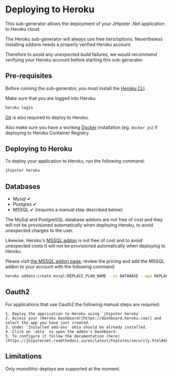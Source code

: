 # Deploying to Heroku

This sub-generator allows the deployment of your JHipster .Net application to Heroku cloud.

The Heroku sub-generator will always use free tiers/options. Nevertheless installing addons needs a properly verified Heroku account. 

Therefore to avoid any unexpected build failures, we would recommend verifying your Heroku account before starting this sub-generator.

## Pre-requisites

Before running the sub-generator, you must install the [Heroku CLI](https://cli.heroku.com/).

Make sure that you are logged into Heroku.
```bash
heroku login
```

[Git](https://git-scm.com/) is also required to deploy to Heroku.

Also make sure you have a working [Docker](https://docs.docker.com) installation (eg. `docker ps`) if deploying to Heroku Container Registry.

## Deploying to Heroku

To deploy your application to Heroku, run the following command:

```bash
jhipster heroku
```

## Databases

- Mysql ✔
- Postgres ✔ 
- MSSQL ✔ (requires a manual step described below)

The MySql and PostgreSQL database addons are not free of cost and they will not be provisioned automatically when deploying Heroku, to avoid unexpected charges to the user.

Likewise, Heroku's [MSSQL addon](https://elements.heroku.com/addons/mssql) is not free of cost and to avoid unexpected costs It will not be provisioned automatically when deploying to Heroku.

Please visit [the MSSQL addon page](https://elements.heroku.com/addons/mssql), review the pricing and add the MSSQL addon to your account with the following command:
```bash
heroku addons:create mssql:REPLACE_PLAN_NAME --as DATABASE --app REPLACE_YOUR_APP_NAME
```

## Oauth2

For applications that use Oauth2 the following manual steps are required:

    1. Deploy the application to Heroku using `jhipster heroku`.
    2. Access your (Heroku Dashboard)[https://dashboard.heroku.com/] and select the app you have just created.
    3. Under `Installed add-ons` okta should be already installed.
    4. Click on `okta` to open the addon's Dashboard.
    5. To configure it follow the documentation (here)[https://jhipsternet.readthedocs.io/en/latest/Features/security.html#okta]


## Limitations

Only monolithic deploys are supported at the moment.
